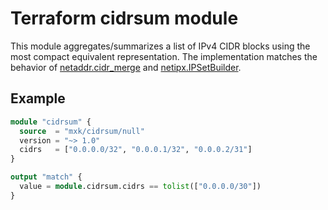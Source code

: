 # Terraform cidrsum module

This module aggregates/summarizes a list of IPv4 CIDR blocks using the most compact equivalent representation. The implementation matches the behavior of [netaddr.cidr_merge] and [netipx.IPSetBuilder].

[netaddr.cidr_merge]: https://netaddr.readthedocs.io/en/latest/api.html#netaddr.cidr_merge
[netipx.IPSetBuilder]: https://pkg.go.dev/go4.org/netipx#IPSetBuilder

## Example

```terraform
module "cidrsum" {
  source  = "mxk/cidrsum/null"
  version = "~> 1.0"
  cidrs   = ["0.0.0.0/32", "0.0.0.1/32", "0.0.0.2/31"]
}

output "match" {
  value = module.cidrsum.cidrs == tolist(["0.0.0.0/30"])
}
```
